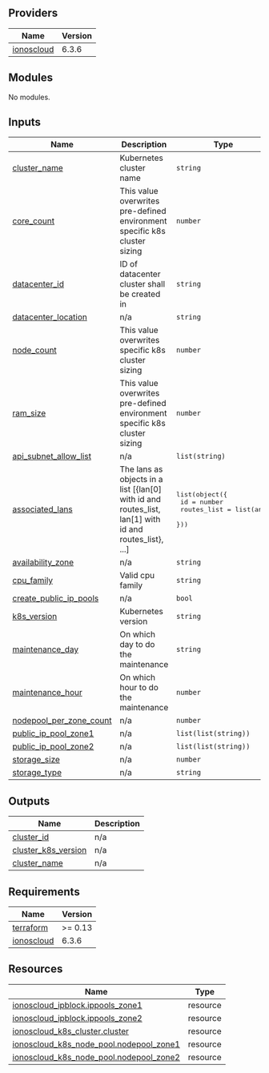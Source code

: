 <!-- BEGIN_TF_DOCS -->

## Providers

| Name | Version |
|------|---------|
| <a name="provider_ionoscloud"></a> [ionoscloud](#provider\_ionoscloud) | 6.3.6 |
## Modules

No modules.
## Inputs

| Name | Description | Type | Default | Required |
|------|-------------|------|---------|:--------:|
| <a name="input_cluster_name"></a> [cluster\_name](#input\_cluster\_name) | Kubernetes cluster name | `string` | n/a | yes |
| <a name="input_core_count"></a> [core\_count](#input\_core\_count) | This value overwrites pre-defined environment specific k8s cluster sizing | `number` | n/a | yes |
| <a name="input_datacenter_id"></a> [datacenter\_id](#input\_datacenter\_id) | ID of datacenter cluster shall be created in | `string` | n/a | yes |
| <a name="input_datacenter_location"></a> [datacenter\_location](#input\_datacenter\_location) | n/a | `string` | n/a | yes |
| <a name="input_node_count"></a> [node\_count](#input\_node\_count) | This value overwrites specific k8s cluster sizing | `number` | n/a | yes |
| <a name="input_ram_size"></a> [ram\_size](#input\_ram\_size) | This value overwrites pre-defined environment specific k8s cluster sizing | `number` | n/a | yes |
| <a name="input_api_subnet_allow_list"></a> [api\_subnet\_allow\_list](#input\_api\_subnet\_allow\_list) | n/a | `list(string)` | `null` | no |
| <a name="input_associated_lans"></a> [associated\_lans](#input\_associated\_lans) | The lans as objects in a list [{lan[0] with id and routes\_list, lan[1] with id and routes\_list}, ...] | <pre>list(object({<br>    id          = number<br>    routes_list = list(any)<br>  }))</pre> | `[]` | no |
| <a name="input_availability_zone"></a> [availability\_zone](#input\_availability\_zone) | n/a | `string` | `"ZONE_1"` | no |
| <a name="input_cpu_family"></a> [cpu\_family](#input\_cpu\_family) | Valid cpu family | `string` | `"INTEL_SKYLAKE"` | no |
| <a name="input_create_public_ip_pools"></a> [create\_public\_ip\_pools](#input\_create\_public\_ip\_pools) | n/a | `bool` | `false` | no |
| <a name="input_k8s_version"></a> [k8s\_version](#input\_k8s\_version) | Kubernetes version | `string` | `"1.24.15"` | no |
| <a name="input_maintenance_day"></a> [maintenance\_day](#input\_maintenance\_day) | On which day to do the maintenance | `string` | `"Saturday"` | no |
| <a name="input_maintenance_hour"></a> [maintenance\_hour](#input\_maintenance\_hour) | On which hour to do the maintenance | `number` | `3` | no |
| <a name="input_nodepool_per_zone_count"></a> [nodepool\_per\_zone\_count](#input\_nodepool\_per\_zone\_count) | n/a | `number` | `0` | no |
| <a name="input_public_ip_pool_zone1"></a> [public\_ip\_pool\_zone1](#input\_public\_ip\_pool\_zone1) | n/a | `list(list(string))` | `null` | no |
| <a name="input_public_ip_pool_zone2"></a> [public\_ip\_pool\_zone2](#input\_public\_ip\_pool\_zone2) | n/a | `list(list(string))` | `null` | no |
| <a name="input_storage_size"></a> [storage\_size](#input\_storage\_size) | n/a | `number` | `100` | no |
| <a name="input_storage_type"></a> [storage\_type](#input\_storage\_type) | n/a | `string` | `"SSD"` | no |
## Outputs

| Name | Description |
|------|-------------|
| <a name="output_cluster_id"></a> [cluster\_id](#output\_cluster\_id) | n/a |
| <a name="output_cluster_k8s_version"></a> [cluster\_k8s\_version](#output\_cluster\_k8s\_version) | n/a |
| <a name="output_cluster_name"></a> [cluster\_name](#output\_cluster\_name) | n/a |
## Requirements

| Name | Version |
|------|---------|
| <a name="requirement_terraform"></a> [terraform](#requirement\_terraform) | >= 0.13 |
| <a name="requirement_ionoscloud"></a> [ionoscloud](#requirement\_ionoscloud) | 6.3.6 |
## Resources

| Name | Type |
|------|------|
| [ionoscloud_ipblock.ippools_zone1](https://registry.terraform.io/providers/ionos-cloud/ionoscloud/6.3.6/docs/resources/ipblock) | resource |
| [ionoscloud_ipblock.ippools_zone2](https://registry.terraform.io/providers/ionos-cloud/ionoscloud/6.3.6/docs/resources/ipblock) | resource |
| [ionoscloud_k8s_cluster.cluster](https://registry.terraform.io/providers/ionos-cloud/ionoscloud/6.3.6/docs/resources/k8s_cluster) | resource |
| [ionoscloud_k8s_node_pool.nodepool_zone1](https://registry.terraform.io/providers/ionos-cloud/ionoscloud/6.3.6/docs/resources/k8s_node_pool) | resource |
| [ionoscloud_k8s_node_pool.nodepool_zone2](https://registry.terraform.io/providers/ionos-cloud/ionoscloud/6.3.6/docs/resources/k8s_node_pool) | resource |
<!-- END_TF_DOCS -->